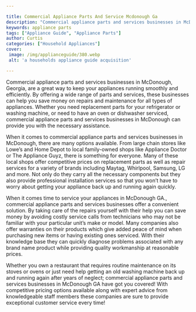 ```yaml
---

title: Commercial Appliance Parts And Service Mcdonough Ga
description: "Commercial appliance parts and services businesses in McDonough, Georgia, are a great way to keep your appliances running smoothly...lets find out"
keywords: appliance parts
tags: ["Appliance Guide", "Appliance Parts"]
author: Curtis
categories: ["Household Appliances"]
cover: 
 image: /img/applianceguide/380.webp
 alt: 'a households appliance guide acquisition'

---
```


Commercial appliance parts and services businesses in McDonough, Georgia, are a great way to keep your appliances running smoothly and efficiently. By offering a wide range of parts and services, these businesses can help you save money on repairs and maintenance for all types of appliances. Whether you need replacement parts for your refrigerator or washing machine, or need to have an oven or dishwasher serviced, commercial appliance parts and services businesses in McDonough can provide you with the necessary assistance.

When it comes to commercial appliance parts and services businesses in McDonough, there are many options available. From large chain stores like Lowe’s and Home Depot to local family-owned shops like Appliance Doctor or The Appliance Guyz, there is something for everyone. Many of these local shops offer competitive prices on replacement parts as well as repair services for a variety of brands including Maytag, Whirlpool, Samsung, LG and more. Not only do they carry all the necessary components but they also provide professional installation services so that you won’t have to worry about getting your appliance back up and running again quickly.

When it comes time to service your appliances in McDonough GA., commercial appliance parts and services businesses offer a convenient solution. By taking care of the repairs yourself with their help you can save money by avoiding costly service calls from technicians who may not be familiar with your particular unit’s make or model. Many companies also offer warranties on their products which give added peace of mind when purchasing new items or having existing ones serviced. With their knowledge base they can quickly diagnose problems associated with any brand name product while providing quality workmanship at reasonable prices.

Whether you own a restaurant that requires routine maintenance on its stoves or ovens or just need help getting an old washing machine back up and running again after years of neglect; commercial appliance parts and services businesses in McDonough GA have got you covered! With competitive pricing options available along with expert advice from knowledgeable staff members these companies are sure to provide exceptional customer service every time!
